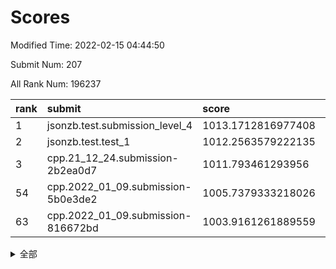 # Scores

Modified Time: 2022-02-15 04:44:50

Submit Num: 207

All Rank Num: 196237

| rank |               submit               |       score        |       sigma        | pk_num |
| :--- | :--------------------------------- | :----------------- | :----------------- | :----- |
| 1    | jsonzb.test.submission_level_4     | 1013.1712816977408 | 0.8065019845174741 | 3795   |
| 2    | jsonzb.test.test_1                 | 1012.2563579222135 | 0.7930993371081337 | 3794   |
| 3    | cpp.21_12_24.submission-2b2ea0d7   | 1011.793461293956  | 0.7881459096057088 | 3792   |
| 54   | cpp.2022_01_09.submission-5b0e3de2 | 1005.7379333218026 | 0.7226638667674458 | 3797   |
| 63   | cpp.2022_01_09.submission-816672bd | 1003.9161261889559 | 0.7070071653697702 | 3791   |


<details>
<summary>全部</summary>

| rank |                 submit                 |       score        |       sigma        | pk_num |
| :--- | :------------------------------------- | :----------------- | :----------------- | :----- |
| 1    | jsonzb.test.submission_level_4         | 1013.1712816977408 | 0.8065019845174741 | 3795   |
| 2    | jsonzb.test.test_1                     | 1012.2563579222135 | 0.7930993371081337 | 3794   |
| 3    | cpp.21_12_24.submission-2b2ea0d7       | 1011.793461293956  | 0.7881459096057088 | 3792   |
| 4    | gobigger.level_3.submission_level_3_4  | 1011.2011906979003 | 0.7811637815641267 | 3792   |
| 5    | gobigger.level_3.submission_level_3_37 | 1011.1852790474325 | 0.7662017015585745 | 3791   |
| 6    | gobigger.level_3.submission_level_3_20 | 1011.0152412995236 | 0.7614143924571612 | 3795   |
| 7    | gobigger.level_3.submission_level_3_14 | 1010.9722243752013 | 0.7796515089122149 | 3793   |
| 8    | gobigger.level_3.submission_level_3_48 | 1010.9410404564336 | 0.7615298791757749 | 3792   |
| 9    | gobigger.level_3.submission_level_3_42 | 1010.9278660515396 | 0.7870582840150382 | 3792   |
| 10   | gobigger.level_3.submission_level_3_44 | 1010.8615937576932 | 0.7721866307808251 | 3790   |
| 11   | gobigger.level_3.submission_level_3_30 | 1010.7067235693956 | 0.7648103506550746 | 3793   |
| 12   | gobigger.level_3.submission_level_3_22 | 1010.6516079722875 | 0.7680128801506477 | 3791   |
| 13   | gobigger.level_3.submission_level_3_2  | 1010.5312365716999 | 0.7697038022003542 | 3793   |
| 14   | gobigger.level_3.submission_level_3_23 | 1010.4730843972807 | 0.7632821553283363 | 3794   |
| 15   | gobigger.level_3.submission_level_3_47 | 1010.4071495209039 | 0.7438822727223026 | 3794   |
| 16   | gobigger.level_3.submission_level_3_7  | 1010.4030496799007 | 0.7799121084703452 | 3790   |
| 17   | gobigger.level_3.submission_level_3_18 | 1010.3585042640942 | 0.7591945583860502 | 3793   |
| 18   | gobigger.level_3.submission_level_3_26 | 1010.3568229478894 | 0.7570679818241294 | 3789   |
| 19   | gobigger.level_3.submission_level_3_13 | 1010.3290752677385 | 0.7851288539010615 | 3796   |
| 20   | gobigger.level_3.submission_level_3_38 | 1010.2884084074216 | 0.765074524888208  | 3798   |
| 21   | gobigger.level_3.submission_level_3_27 | 1010.2055972160956 | 0.7628450169687142 | 3794   |
| 22   | gobigger.level_3.submission_level_3_40 | 1010.0748910228418 | 0.7678440643043031 | 3796   |
| 23   | gobigger.level_3.submission_level_3_25 | 1010.0708920105604 | 0.7502573481544051 | 3790   |
| 24   | gobigger.level_3.submission_level_3_6  | 1010.0301761773537 | 0.763819590626858  | 3797   |
| 25   | gobigger.level_3.submission_level_3_45 | 1009.93545663468   | 0.7635552311072602 | 3792   |
| 26   | gobigger.level_3.submission_level_3_8  | 1009.9149686698505 | 0.7461439988830673 | 3789   |
| 27   | gobigger.level_3.submission_level_3_17 | 1009.8963861427533 | 0.7723082570316354 | 3791   |
| 28   | gobigger.level_3.submission_level_3_49 | 1009.7920480931605 | 0.7421242422981493 | 3790   |
| 29   | gobigger.level_3.submission_level_3_12 | 1009.7512841011462 | 0.7645301786795902 | 3794   |
| 30   | gobigger.level_3.submission_level_3_16 | 1009.7299298229054 | 0.7682086482008945 | 3794   |
| 31   | gobigger.level_3.submission_level_3_46 | 1009.6649868873111 | 0.7587623467506311 | 3791   |
| 32   | gobigger.level_3.submission_level_3_11 | 1009.6359650523468 | 0.7496518491518798 | 3793   |
| 33   | gobigger.level_3.submission_level_3_19 | 1009.6176650855809 | 0.7450693823939446 | 3790   |
| 34   | gobigger.level_3.submission_level_3_41 | 1009.6106795593574 | 0.7616719013478178 | 3795   |
| 35   | gobigger.level_3.submission_level_3_21 | 1009.6026855854535 | 0.7455420671319046 | 3793   |
| 36   | gobigger.level_3.submission_level_3_35 | 1009.5182049326963 | 0.7467662031910177 | 3792   |
| 37   | gobigger.level_3.submission_level_3_0  | 1009.4443557331683 | 0.7705872310669254 | 3791   |
| 38   | gobigger.level_3.submission_level_3_28 | 1009.4103288566462 | 0.7395270562984723 | 3792   |
| 39   | gobigger.level_3.submission_level_3_34 | 1009.343865466446  | 0.7546601997007834 | 3790   |
| 40   | gobigger.level_3.submission_level_3_32 | 1009.33666189236   | 0.732553651155957  | 3793   |
| 41   | gobigger.level_3.submission_level_3_24 | 1009.2796924891089 | 0.7519244301223272 | 3787   |
| 42   | gobigger.level_3.submission_level_3_33 | 1009.2247709731053 | 0.7434439754008183 | 3790   |
| 43   | gobigger.level_3.submission_level_3_10 | 1009.2037243448561 | 0.7354456039853119 | 3796   |
| 44   | gobigger.level_3.submission_level_3_29 | 1008.9759309215962 | 0.7510798836139204 | 3790   |
| 45   | gobigger.level_3.submission_level_3_9  | 1008.9545613642564 | 0.7559999733987612 | 3784   |
| 46   | gobigger.level_3.submission_level_3_1  | 1008.9232333058584 | 0.7349931618586237 | 3791   |
| 47   | gobigger.level_3.submission_level_3_31 | 1008.9120753732891 | 0.7419624589511921 | 3791   |
| 48   | gobigger.level_3.submission_level_3_36 | 1008.8788311258899 | 0.7582525799415548 | 3795   |
| 49   | gobigger.level_3.submission_level_3_5  | 1008.8440504550383 | 0.7384532844736252 | 3795   |
| 50   | gobigger.level_3.submission_level_3_3  | 1008.7574347570613 | 0.7319856782722508 | 3788   |
| 51   | gobigger.level_3.submission_level_3_39 | 1008.7570086154768 | 0.7306572264989081 | 3794   |
| 52   | gobigger.level_3.submission_level_3_15 | 1008.3223689036153 | 0.7351883591507401 | 3795   |
| 53   | gobigger.level_3.submission_level_3_43 | 1008.2193341725668 | 0.7456270023655046 | 3791   |
| 54   | cpp.2022_01_09.submission-5b0e3de2     | 1005.7379333218026 | 0.7226638667674458 | 3797   |
| 55   | gobigger.level_1.submission_level_1_23 | 1005.626277922829  | 0.7344309924339883 | 3792   |
| 56   | gobigger.level_1.submission_level_1_21 | 1004.8562424562194 | 0.7202630572220653 | 3797   |
| 57   | gobigger.level_1.submission_level_1_44 | 1004.7589252854465 | 0.7206450325672339 | 3792   |
| 58   | gobigger.level_1.submission_level_1_29 | 1004.6499172762226 | 0.7067806105271827 | 3792   |
| 59   | gobigger.level_1.submission_level_1_28 | 1004.1319094414569 | 0.7191360724895001 | 3794   |
| 60   | gobigger.level_1.submission_level_1_22 | 1004.041879145685  | 0.7136290280610034 | 3795   |
| 61   | gobigger.level_1.submission_level_1_25 | 1004.0313411664222 | 0.7140474806285334 | 3793   |
| 62   | gobigger.level_1.submission_level_1_19 | 1003.9280819317622 | 0.7236580149766506 | 3791   |
| 63   | cpp.2022_01_09.submission-816672bd     | 1003.9161261889559 | 0.7070071653697702 | 3791   |
| 64   | gobigger.level_1.submission_level_1_13 | 1003.8936683955804 | 0.7183244963662205 | 3789   |
| 65   | gobigger.level_1.submission_level_1_41 | 1003.8840233649883 | 0.7128920510012621 | 3794   |
| 66   | gobigger.level_1.submission_level_1_30 | 1003.8158279692569 | 0.7111342335614758 | 3791   |
| 67   | gobigger.level_1.submission_level_1_14 | 1003.8141854829295 | 0.7166078170279229 | 3789   |
| 68   | gobigger.level_1.submission_level_1_12 | 1003.7724534539648 | 0.7197985757490541 | 3796   |
| 69   | gobigger.level_1.submission_level_1_35 | 1003.7109792152039 | 0.721077378148095  | 3788   |
| 70   | gobigger.level_1.submission_level_1_11 | 1003.648488377877  | 0.71852300456202   | 3792   |
| 71   | gobigger.level_1.submission_level_1_10 | 1003.5122207851681 | 0.7070766063567827 | 3794   |
| 72   | gobigger.level_1.submission_level_1_45 | 1003.4549730804699 | 0.7249406337466886 | 3793   |
| 73   | gobigger.level_1.submission_level_1_26 | 1003.3460898861655 | 0.7196643052922499 | 3793   |
| 74   | gobigger.level_1.submission_level_1_49 | 1003.3101790899036 | 0.728693441314599  | 3793   |
| 75   | gobigger.level_1.submission_level_1_31 | 1003.2763332171496 | 0.7062871595301236 | 3793   |
| 76   | gobigger.level_1.submission_level_1_33 | 1003.1797920833078 | 0.7164979980656856 | 3791   |
| 77   | gobigger.level_1.submission_level_1_46 | 1003.1541580057939 | 0.7132273435526615 | 3794   |
| 78   | gobigger.level_1.submission_level_1_6  | 1003.1059682063956 | 0.7144418564674042 | 3787   |
| 79   | gobigger.level_1.submission_level_1_3  | 1003.0376360163353 | 0.7133972104449852 | 3789   |
| 80   | gobigger.level_1.submission_level_1_43 | 1003.0315719565591 | 0.701228097523976  | 3786   |
| 81   | gobigger.level_1.submission_level_1_36 | 1003.0071208878107 | 0.7152527361845539 | 3790   |
| 82   | gobigger.level_1.submission_level_1_40 | 1002.9847514798904 | 0.7148622877941768 | 3791   |
| 83   | gobigger.level_1.submission_level_1_20 | 1002.9615056910887 | 0.7205759304078428 | 3795   |
| 84   | gobigger.level_1.submission_level_1_5  | 1002.9531858785865 | 0.7066121513841361 | 3793   |
| 85   | gobigger.level_1.submission_level_1_8  | 1002.9253688907012 | 0.708920040962352  | 3791   |
| 86   | gobigger.level_1.submission_level_1_9  | 1002.8986399327584 | 0.7132703285222003 | 3783   |
| 87   | gobigger.level_1.submission_level_1_39 | 1002.8191019185691 | 0.7272458632881715 | 3790   |
| 88   | gobigger.level_1.submission_level_1_1  | 1002.7909635242909 | 0.7179491486079873 | 3788   |
| 89   | gobigger.level_1.submission_level_1_42 | 1002.7852344173401 | 0.7126347554957465 | 3792   |
| 90   | gobigger.level_1.submission_level_1_48 | 1002.7687787824937 | 0.6996077387841683 | 3798   |
| 91   | gobigger.level_1.submission_level_1_15 | 1002.6240028298803 | 0.7035291617454105 | 3794   |
| 92   | gobigger.level_1.submission_level_1_37 | 1002.6197670948495 | 0.72296429562193   | 3789   |
| 93   | gobigger.level_1.submission_level_1_2  | 1002.6099161024642 | 0.7109225244975994 | 3791   |
| 94   | gobigger.level_1.submission_level_1_0  | 1002.587798866043  | 0.7057956097444626 | 3793   |
| 95   | gobigger.level_1.submission_level_1_24 | 1002.5480968290711 | 0.7089278363573702 | 3791   |
| 96   | gobigger.level_1.submission_level_1_27 | 1002.4883358136354 | 0.7059344745518373 | 3790   |
| 97   | gobigger.level_1.submission_level_1_18 | 1002.4842586515315 | 0.7221760232549373 | 3793   |
| 98   | gobigger.level_1.submission_level_1_32 | 1002.4480972516216 | 0.7208892148901547 | 3794   |
| 99   | gobigger.level_1.submission_level_1_34 | 1002.3471921461221 | 0.7133620491175497 | 3792   |
| 100  | gobigger.level_1.submission_level_1_17 | 1002.1161669282208 | 0.7055420223886435 | 3796   |
| 101  | gobigger.level_1.submission_level_1_16 | 1002.0899221960818 | 0.7127870925436254 | 3793   |
| 102  | gobigger.level_1.submission_level_1_38 | 1002.0480895416476 | 0.7058109869771023 | 3794   |
| 103  | gobigger.level_1.submission_level_1_7  | 1001.8865014458146 | 0.710481987573655  | 3788   |
| 104  | gobigger.level_1.submission_level_1_47 | 1001.7470641649832 | 0.7081849070475569 | 3792   |
| 105  | gobigger.level_1.submission_level_1_4  | 1001.1156176682623 | 0.7107122172278466 | 3791   |
| 106  | gobigger.random.submission_random_28   | 997.4365875150521  | 0.7131579543782128 | 3789   |
| 107  | gobigger.random.submission_random_12   | 997.3221138229459  | 0.7067738493825271 | 3797   |
| 108  | gobigger.random.submission_random_29   | 997.1976387902021  | 0.6994204672785048 | 3793   |
| 109  | gobigger.random.submission_random_42   | 997.0403264504401  | 0.717469720815465  | 3793   |
| 110  | gobigger.random.submission_random_35   | 997.005794036376   | 0.7126224384014487 | 3788   |
| 111  | gobigger.random.submission_random_47   | 996.9517872766411  | 0.7117220021403101 | 3797   |
| 112  | gobigger.random.submission_random_7    | 996.9175204100742  | 0.7093880518728499 | 3792   |
| 113  | gobigger.random.submission_random_15   | 996.7271741464662  | 0.7059267629808698 | 3792   |
| 114  | gobigger.random.submission_random_13   | 996.6066435194451  | 0.7085489444171919 | 3794   |
| 115  | gobigger.random.submission_random_21   | 996.5329260239762  | 0.7093230364919816 | 3790   |
| 116  | gobigger.random.submission_random_8    | 996.5301801897177  | 0.7157539806350944 | 3794   |
| 117  | gobigger.random.submission_random_45   | 996.5212115853449  | 0.7051767416737599 | 3794   |
| 118  | gobigger.random.submission_random_26   | 996.434742083584   | 0.7039123613793894 | 3791   |
| 119  | gobigger.random.submission_random_17   | 996.4017120700315  | 0.7146682567710666 | 3789   |
| 120  | gobigger.random.submission_random_18   | 996.3915396732792  | 0.7119943160641692 | 3789   |
| 121  | gobigger.random.submission_random_32   | 996.2836282679253  | 0.701278622137851  | 3789   |
| 122  | gobigger.random.submission_random_0    | 996.2565239831914  | 0.7241623103633337 | 3791   |
| 123  | gobigger.random.submission_random_49   | 996.2303728759035  | 0.6946940684455117 | 3795   |
| 124  | gobigger.random.submission_random_11   | 996.2279790990995  | 0.7117136234858539 | 3788   |
| 125  | gobigger.random.submission_random_24   | 996.1015323927625  | 0.7118474454486154 | 3794   |
| 126  | gobigger.random.submission_random_38   | 996.0285721897902  | 0.7145502586161083 | 3790   |
| 127  | gobigger.random.submission_random_44   | 996.0152282426214  | 0.7218391033601568 | 3786   |
| 128  | gobigger.random.submission_random_6    | 995.997347607968   | 0.7120212438013614 | 3792   |
| 129  | gobigger.random.submission_random_48   | 995.9675161598551  | 0.6964519663720975 | 3788   |
| 130  | gobigger.random.submission_random_2    | 995.9547847134239  | 0.7271910540347368 | 3792   |
| 131  | gobigger.random.submission_random_27   | 995.887314726483   | 0.713991924464307  | 3788   |
| 132  | gobigger.random.submission_random_39   | 995.8852230910863  | 0.6997474590236525 | 3792   |
| 133  | gobigger.random.submission_random_33   | 995.8683141599945  | 0.7016845511072758 | 3789   |
| 134  | gobigger.random.submission_random_31   | 995.8221444694659  | 0.704390222208547  | 3789   |
| 135  | gobigger.random.submission_random_14   | 995.8176713929647  | 0.7070099921005264 | 3794   |
| 136  | gobigger.random.submission_random_23   | 995.8136436288386  | 0.7020958604671391 | 3794   |
| 137  | gobigger.random.submission_random_16   | 995.7922711138483  | 0.7117965253855192 | 3796   |
| 138  | gobigger.random.submission_random_10   | 995.7367889623599  | 0.7031224766095852 | 3793   |
| 139  | gobigger.random.submission_random_5    | 995.7130590079287  | 0.7062583348827532 | 3796   |
| 140  | gobigger.random.submission_random_1    | 995.6946261576659  | 0.7086903056032611 | 3792   |
| 141  | gobigger.random.submission_random_34   | 995.6735351737792  | 0.7091493509829961 | 3797   |
| 142  | gobigger.random.submission_random_25   | 995.6347363675384  | 0.7088701263950244 | 3792   |
| 143  | gobigger.random.submission_random_37   | 995.569846430924   | 0.7073379613698947 | 3792   |
| 144  | gobigger.random.submission_random_40   | 995.5659392543512  | 0.7172313755867012 | 3799   |
| 145  | gobigger.random.submission_random_9    | 995.5635162691372  | 0.7295542964351264 | 3790   |
| 146  | gobigger.random.submission_random_19   | 995.5146904141908  | 0.718592340790568  | 3793   |
| 147  | gobigger.random.submission_random_22   | 995.4291910772242  | 0.7174423699477034 | 3786   |
| 148  | gobigger.random.submission_random_4    | 995.4090461565836  | 0.714286254146703  | 3789   |
| 149  | gobigger.random.submission_random_43   | 995.3991771477827  | 0.7014570752897795 | 3789   |
| 150  | gobigger.random.submission_random_41   | 995.3228935716863  | 0.7043002842472882 | 3792   |
| 151  | gobigger.random.submission_random_30   | 995.149924089053   | 0.7163255622347336 | 3792   |
| 152  | gobigger.random.submission_random_36   | 995.1399307654349  | 0.70708302575854   | 3797   |
| 153  | gobigger.random.submission_random_46   | 995.1170515861894  | 0.7093123804776839 | 3794   |
| 154  | gobigger.random.submission_random_3    | 994.9145263563847  | 0.7214287773062328 | 3792   |
| 155  | gobigger.random.submission_random_20   | 994.910111859867   | 0.7149905121522327 | 3792   |
| 156  | gobigger.level_2.submission_level_2_6  | 994.5657737197189  | 0.7125944947879115 | 3792   |
| 157  | gobigger.level_2.submission_level_2_37 | 994.2459654771569  | 0.7347097526999669 | 3791   |
| 158  | gobigger.level_2.submission_level_2_34 | 993.7523295858158  | 0.7332026846221672 | 3793   |
| 159  | gobigger.level_2.submission_level_2_5  | 993.7395596781245  | 0.7412006286104056 | 3790   |
| 160  | gobigger.level_2.submission_level_2_46 | 993.6753869089888  | 0.7260752572496267 | 3788   |
| 161  | gobigger.level_2.submission_level_2_14 | 993.6033193249169  | 0.7343314192692245 | 3792   |
| 162  | gobigger.level_2.submission_level_2_48 | 993.5114676944874  | 0.7383184366627673 | 3786   |
| 163  | gobigger.level_2.submission_level_2_36 | 993.4246302083525  | 0.7405666166021213 | 3794   |
| 164  | gobigger.level_2.submission_level_2_1  | 993.3017713473481  | 0.7427729611461624 | 3789   |
| 165  | gobigger.level_2.submission_level_2_19 | 993.2757361084363  | 0.7293714773780626 | 3792   |
| 166  | gobigger.level_2.submission_level_2_2  | 993.1844153708886  | 0.728593948276487  | 3793   |
| 167  | gobigger.level_2.submission_level_2_42 | 993.1584055572116  | 0.7575350479085174 | 3791   |
| 168  | gobigger.level_2.submission_level_2_8  | 993.0641380564947  | 0.7305958050035654 | 3787   |
| 169  | gobigger.level_2.submission_level_2_33 | 992.9448884305707  | 0.7496204989922038 | 3790   |
| 170  | gobigger.level_2.submission_level_2_4  | 992.9110751854164  | 0.7459943210281528 | 3790   |
| 171  | gobigger.level_2.submission_level_2_35 | 992.6724309101437  | 0.7492300523918817 | 3791   |
| 172  | gobigger.level_2.submission_level_2_15 | 992.6668935145858  | 0.753608815676389  | 3791   |
| 173  | gobigger.level_2.submission_level_2_38 | 992.6110979895037  | 0.7404109538080628 | 3794   |
| 174  | gobigger.level_2.submission_level_2_7  | 992.5868820935402  | 0.7246430921243543 | 3794   |
| 175  | gobigger.level_2.submission_level_2_24 | 992.5860120301021  | 0.750254908634595  | 3791   |
| 176  | gobigger.level_2.submission_level_2_27 | 992.5685056672127  | 0.7390524848189247 | 3790   |
| 177  | gobigger.level_2.submission_level_2_28 | 992.5293247713116  | 0.755273200658079  | 3794   |
| 178  | gobigger.level_2.submission_level_2_47 | 992.4597982167323  | 0.7332531941893022 | 3794   |
| 179  | gobigger.level_2.submission_level_2_20 | 992.3196404446549  | 0.748733039467706  | 3790   |
| 180  | gobigger.level_2.submission_level_2_13 | 992.3164667238945  | 0.7657069947412718 | 3794   |
| 181  | gobigger.level_2.submission_level_2_9  | 992.2905631416497  | 0.7284194180678534 | 3788   |
| 182  | gobigger.level_2.submission_level_2_39 | 992.0991158220833  | 0.7484662599679606 | 3793   |
| 183  | gobigger.level_2.submission_level_2_11 | 991.969600840651   | 0.7335818661967723 | 3791   |
| 184  | gobigger.level_2.submission_level_2_30 | 991.9403866001315  | 0.7554217567406264 | 3792   |
| 185  | gobigger.level_2.submission_level_2_43 | 991.9316306352365  | 0.73049874721391   | 3796   |
| 186  | gobigger.level_2.submission_level_2_26 | 991.905472837715   | 0.7459327802401058 | 3795   |
| 187  | gobigger.level_2.submission_level_2_21 | 991.873306550207   | 0.7575601451094071 | 3785   |
| 188  | gobigger.level_2.submission_level_2_23 | 991.80070678787    | 0.730347072831359  | 3797   |
| 189  | gobigger.level_2.submission_level_2_0  | 991.7365618364951  | 0.7540883040417169 | 3793   |
| 190  | gobigger.level_2.submission_level_2_18 | 991.7271088870345  | 0.7421818470819443 | 3797   |
| 191  | gobigger.level_2.submission_level_2_29 | 991.6434530567682  | 0.761856210567625  | 3796   |
| 192  | gobigger.level_2.submission_level_2_16 | 991.6091897681957  | 0.7679097510283976 | 3796   |
| 193  | gobigger.level_2.submission_level_2_31 | 991.5697797557299  | 0.741326893958098  | 3794   |
| 194  | gobigger.level_2.submission_level_2_22 | 991.5302505779264  | 0.7559496436849815 | 3796   |
| 195  | gobigger.level_2.submission_level_2_10 | 991.4353539402767  | 0.7500319193036014 | 3791   |
| 196  | gobigger.level_2.submission_level_2_3  | 991.3792108613424  | 0.7582658305256278 | 3787   |
| 197  | gobigger.level_2.submission_level_2_40 | 991.2048208749954  | 0.762118502769711  | 3792   |
| 198  | gobigger.level_2.submission_level_2_25 | 991.1537422526376  | 0.7684049552995048 | 3792   |
| 199  | gobigger.level_2.submission_level_2_44 | 991.1491504382158  | 0.759836163844884  | 3793   |
| 200  | gobigger.level_2.submission_level_2_32 | 990.9789912347418  | 0.7686816446480946 | 3798   |
| 201  | gobigger.level_2.submission_level_2_49 | 990.9444460454522  | 0.758508171730861  | 3794   |
| 202  | gobigger.level_2.submission_level_2_45 | 990.8138231003205  | 0.7700641749241233 | 3791   |
| 203  | gobigger.level_2.submission_level_2_17 | 990.7962388044459  | 0.7555208122225185 | 3796   |
| 204  | gobigger.level_2.submission_level_2_12 | 990.5400110847971  | 0.7692740019086975 | 3795   |
| 205  | gobigger.level_2.submission_level_2_41 | 989.5637429320345  | 0.7646087117628673 | 3792   |
| 206  | gobigger.none.submission_none_0        | 977.0778483352062  | 1.4335257085080915 | 3790   |
| 207  | gobigger.none.submission_none_1        | 976.0609440279922  | 1.3920784176755783 | 3785   |

</details>